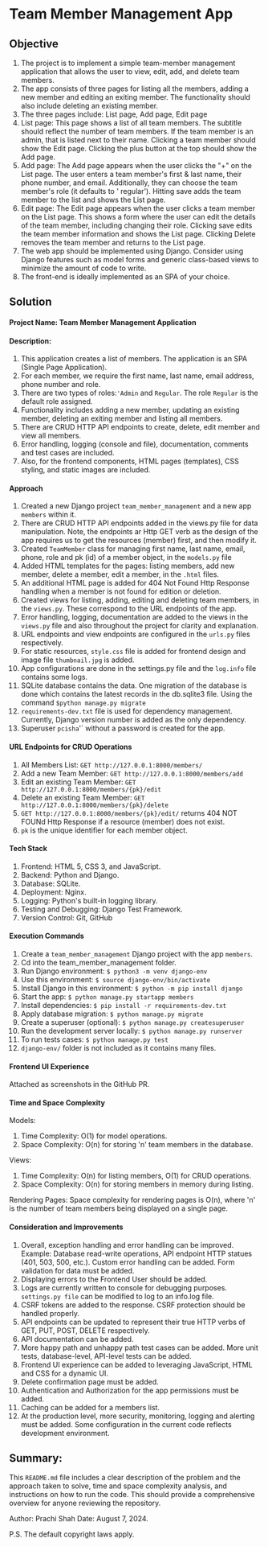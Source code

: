 # Team Member Management App

## Objective

1. The project is to implement a simple team-member management application that allows the user to view, edit, add, and
   delete team members.
2. The app consists of three pages for listing all the members, adding a new member and editing an exiting member. The
   functionality should also include deleting an existing member.
3. The three pages include: List page, Add page, Edit page
4. List page: This page shows a list of all team members. The subtitle should reflect the number of team
   members. If the team member is an admin, that is listed next to their name. Clicking a team member should show the
   Edit page. Clicking the plus button at the top should show the Add page.
5. Add page: The Add page appears when the user clicks the "+" on the List page. The user enters a team member's first &
   last name, their phone number, and email. Additionally, they can choose the team member's role (it defaults to '
   regular'). Hitting save adds the team member to the list and shows the List page.
6. Edit page: The Edit page appears when the user clicks a team member on the List page. This shows a form where the
   user can edit the details of the team member, including changing their role. Clicking save edits the team member
   information and shows the List page. Clicking Delete removes the team member and returns to the List page.
7. The web app should be implemented using Django. Consider using Django features such as model forms and generic
   class-based views to minimize the amount of code to write.
8. The front-end is ideally implemented as an SPA of your choice.

## Solution

#### Project Name: Team Member Management Application

#### Description:

1. This application creates a list of members. The application is an SPA (Single Page Application).
2. For each member, we require the first name, last name, email address, phone number and role.
3. There are two types of roles:`'Admin` and `Regular`. The role `Regular` is the default role assigned.
4. Functionality includes adding a new member, updating an existing member, deleting an exiting member and listing all
   members.
5. There are CRUD HTTP API endpoints to create, delete, edit member and view all members.
6. Error handling, logging (console and file), documentation, comments and test cases are included.
7. Also, for the frontend components, HTML pages (templates), CSS styling, and static images are included.

#### Approach

1. Created a new Django project `team_member_management` and a new app `members` within it.
2. There are CRUD HTTP API endpoints added in the views.py file for data manipulation. Note, the endpoints ar Http GET
   verb as the design of the app requires us to get the resources (member) first, and then modify it.
3. Created `TeamMember` class for managing first name, last name, email, phone, role and pk (id) of a member object, in
   the `models.py` file
4. Added HTML templates for the pages: listing members, add new member, delete a member, edit a member, in the `.html`
   files.
5. An additional HTML page is added for 404 Not Found Http Response handling when a member is not found for edition or
   deletion.
6. Created views for listing, adding, editing and deleting team members, in the `views.py`. These correspond to the URL
   endpoints of the app.
7. Error handling, logging, documentation are added to the views in the `views.py` file and also throughout the project
   for clarity and explanation.
8. URL endpoints and view endpoints are configured in the `urls.py` files respectively.
9. For static resources, `style.css` file is added for frontend design and image file `thumbnail.jpg` is added.
10. App configurations are done in the settings.py file and the `log.info` file contains some logs.
11. SQLite database contains the data. One migration of the database is done which contains the latest records in the
    db.sqlite3 file. Using the command `$python manage.py migrate`
12. `requirements-dev.txt` file is used for dependency management. Currently, Django version number is added as the only
    dependency.
13. Superuser `pcisha`'` without a password is created for the app.

#### URL Endpoints for CRUD Operations

1. All Members List: `GET http://127.0.0.1:8000/members/`
2. Add a new Team Member: `GET http://127.0.0.1:8000/members/add`
3. Edit an existing Team Member: `GET http://127.0.0.1:8000/members/{pk}/edit`
4. Delete an existing Team Member: `GET http://127.0.0.1:8000/members/{pk}/delete`
5. `GET http://127.0.0.1:8000/members/{pk}/edit/` returns 404 NOT FOUNd Http Response if a resource (member) does not
   exist.
6. `pk` is the unique identifier for each member object.

#### Tech Stack

1. Frontend: HTML 5, CSS 3, and JavaScript.
2. Backend: Python and Django.
3. Database: SQLite.
4. Deployment: Nginx.
5. Logging: Python's built-in logging library.
6. Testing and Debugging: Django Test Framework.
7. Version Control: Git, GitHub

#### Execution Commands

1. Create a `team_member_management` Django project with the app `members`.
2. Cd into the team_member_management folder.
3. Run Django environment: `$ python3 -m venv django-env`
4. Use this environment: `$ source django-env/bin/activate`
5. Install Django in this environment: `$ python -m pip install django`
6. Start the app: `$ python manage.py startapp members`
7. Install dependencies: `$ pip install -r requirements-dev.txt`
8. Apply database migration: `$ python manage.py migrate`
9. Create a superuser (optional): `$ python manage.py createsuperuser`
10. Run the development server locally: `$ python manage.py runserver`
11. To run tests cases: `$ python manage.py test`
12. `django-env/` folder is not included as it contains many files.

#### Frontend UI Experience

Attached as screenshots in the GitHub PR.

#### Time and Space Complexity

Models:

1. Time Complexity: O(1) for model operations.
2. Space Complexity: O(n) for storing 'n' team members in the database.

Views:

1. Time Complexity: O(n) for listing members, O(1) for CRUD operations.
2. Space Complexity: O(n) for storing members in memory during listing.

Rendering Pages: Space complexity for rendering pages is O(n), where 'n' is the number of team members being displayed
on a single page.

#### Consideration and Improvements

1. Overall, exception handling and error handling can be improved. Example: Database read-write operations, API endpoint
   HTTP statues (401, 503, 500, etc.). Custom error handling can be added. Form validation for data must be added.
2. Displaying errors to the Frontend User should be added.
3. Logs are currently written to console for debugging purposes. `settings.py file` can be modified to log to an
   info.log file.
4. CSRF tokens are added to the response. CSRF protection should be handled properly.
5. API endpoints can be updated to represent their true HTTP verbs of GET, PUT, POST, DELETE respectively.
6. API documentation can be added.
7. More happy path and unhappy path test cases can be added. More unit tests, database-level, API-level tests can be
   added.
8. Frontend UI experience can be added to leveraging JavaScript, HTML and CSS for a dynamic UI.
9. Delete confirmation page must be added.
10. Authentication and Authorization for the app permissions must be added.
11. Caching can be added for a members list.
12. At the production level, more security, monitoring, logging and alerting must be added. Some configuration in the
    current code reflects development environment.

## Summary:

This `README.md` file includes a clear description of the problem and the approach taken to solve,
time and space complexity analysis, and instructions on how to run the code.
This should provide a comprehensive overview for anyone reviewing the repository.

Author: Prachi Shah
Date: August 7, 2024.

P.S. The default copyright laws apply.

